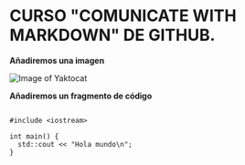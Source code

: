 # CURSO "COMUNICATE WITH MARKDOWN" DE GITHUB.

**Añadiremos una imagen**

![Image of Yaktocat](https://octodex.github.com/images/yaktocat.png)

**Añadiremos un fragmento de código**

``` 

#include <iostream>

int main() {
  std::cout << "Hola mundo\n";
}

```
